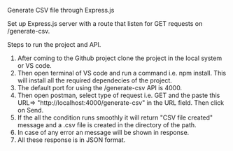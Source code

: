 Generate CSV file through Express.js

Set up Express.js server with a route that listen for GET requests on /generate-csv.

Steps to run the project and API.
1. After coming to the Github project clone the project in the local system or VS code.
2. Then open terminal of VS code and run a command i.e. npm install. This will install all the required dependecies of the project.
3. The default port for using the /generate-csv API is 4000.
4. Then open postman, select type of request i.e. GET and the paste this URL=> "http://localhost:4000/generate-csv" in the URL field. Then click on Send.
5. If the all the condition runs smoothly it will return "CSV file created" message and a .csv file is created in the directory of the path.
6. In case of any error an message will be shown in response.
7. All these response is in JSON format.

 

